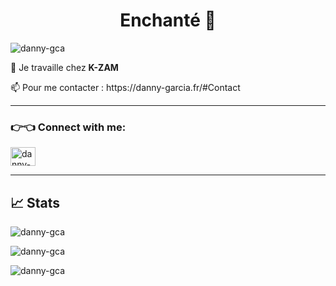 <h1 align="center">Enchanté 👋</h1>

<p align="left">
  <img
    src="https://komarev.com/ghpvc/?username=danny-gca&label=Profile%20views&color=0e75b6&style=flat"
    alt="danny-gca"
  />
</p>

<p align="left">
  🔭 Je travaille chez <b>K-ZAM</b>
</p>
<p align="left">
  📫 Pour me contacter : https://danny-garcia.fr/#Contact
</p>

<hr/>

<h3 align="left">👉👈 Connect with me:</h3>
<p align="left">
  <a href="https://linkedin.com/in/danny-g-24100810a" target="blank">
    <img
      align="center"
      src="https://raw.githubusercontent.com/rahuldkjain/github-profile-readme-generator/master/src/images/icons/Social/linked-in-alt.svg"
      alt="danny-g-24100810a"
      height="30"
      width="40"
  /></a>
</p>

<hr/>

<h2>📈 Stats </h2>
<div>
  <p style="text-align:'center';">
    <img
      align="center"
      src="https://github-readme-stats-j3tl.vercel.app/api/top-langs?username=danny-gca&theme=synthwave&show_icons=true&count_private=true&include_all_commits=true&locale=en&layout=donut&langs_count=10"
      alt="danny-gca"
    />
  </p>
  <p style="text-align:'center';">
    <img
      align="center"
      src="https://github-readme-stats-j3tl.vercel.app/api?username=danny-gca&theme=synthwave&show_icons=true&count_private=true&include_all_commits=true&locale=en&layout=compact"
      alt="danny-gca"
    />
  </p>
  <p style="text-align:'center';">
    <img
      align="center"
      src="https://github-readme-streak-stats.herokuapp.com/?user=danny-gca&theme=dark"
      alt="danny-gca"
    />
  </p>
</div>

<!--START_SECTION:activity-->
<!--END_SECTION:activity-->

